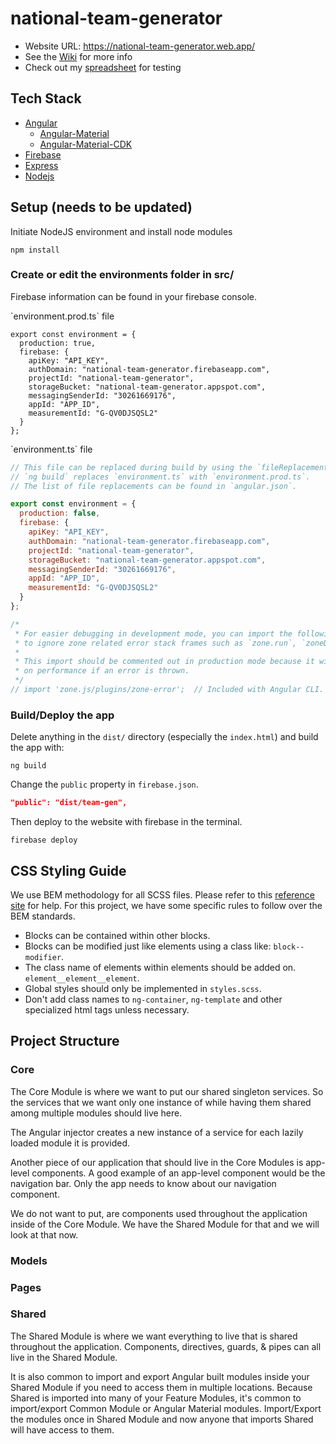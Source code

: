 # national-team-generator

* Website URL: https://national-team-generator.web.app/
* See the [Wiki](https://github.com/maxkarnold/national-team-generator/wiki) for more info
* Check out my [spreadsheet](https://docs.google.com/spreadsheets/d/1iUR0P_v-qPOfyR1cX4iYIAwLiMCHIRPgRx9xRRmNdwc/edit?usp=sharing) for testing

## Tech Stack
* [Angular](https://angular.io/)
  * [Angular-Material](https://material.angular.io/)
  * [Angular-Material-CDK](https://material.angular.io/cdk/categories)
* [Firebase](https://firebase.google.com/docs)
* [Express](https://expressjs.com/)
* [Nodejs](https://nodejs.org/en/)

## Setup (needs to be updated)
Initiate NodeJS environment and install node modules
<br>
```
npm install
```
### Create or edit the environments folder in src/
<p>Firebase information can be found in your firebase console.</p>
<p>`environment.prod.ts` file</p>

```
export const environment = {
  production: true,
  firebase: {
    apiKey: "API_KEY",
    authDomain: "national-team-generator.firebaseapp.com",
    projectId: "national-team-generator",
    storageBucket: "national-team-generator.appspot.com",
    messagingSenderId: "30261669176",
    appId: "APP_ID",
    measurementId: "G-QV0DJSQSL2"
  }
};
```

<p>`environment.ts` file</p>

```javascript
// This file can be replaced during build by using the `fileReplacements` array.
// `ng build` replaces `environment.ts` with `environment.prod.ts`.
// The list of file replacements can be found in `angular.json`.

export const environment = {
  production: false,
  firebase: {
    apiKey: "API_KEY",
    authDomain: "national-team-generator.firebaseapp.com",
    projectId: "national-team-generator",
    storageBucket: "national-team-generator.appspot.com",
    messagingSenderId: "30261669176",
    appId: "APP_ID",
    measurementId: "G-QV0DJSQSL2"
  }
};

/*
 * For easier debugging in development mode, you can import the following file
 * to ignore zone related error stack frames such as `zone.run`, `zoneDelegate.invokeTask`.
 *
 * This import should be commented out in production mode because it will have a negative impact
 * on performance if an error is thrown.
 */
// import 'zone.js/plugins/zone-error';  // Included with Angular CLI.

```

<!-- ### Create the secrets folder src/
<p>Go to your Firebase Console -> Project Settings -> Service Accounts -> Click "Generate new private key" -> Click "Generate key" -> Rename the new file `ServiceAccountKey.json`.</p>
<p>You should add that file to this folder and it should look something like this:</p>

```json
{
  "type": "service_account",
  "project_id": "national-team-generator",
  "private_key_id": "PRIVATE_KEY_ID",
  "private_key": "PRIVATE_KEY",
  "client_email": "CLIENT_EMAIL",
  "client_id": "CLIENT_ID",
  "auth_uri": "https://accounts.google.com/o/oauth2/auth",
  "token_uri": "https://oauth2.googleapis.com/token",
  "auth_provider_x509_cert_url": "https://www.googleapis.com/oauth2/v1/certs",
  "client_x509_cert_url": "CLIENT_X509_CERT_URL"
}
``` -->

### Build/Deploy the app
Delete anything in the `dist/` directory (especially the `index.html`) and build the app with:

```
ng build
```

Change the `public` property in `firebase.json`.


```json
"public": "dist/team-gen",
```

Then deploy to the website with firebase in the terminal.

```
firebase deploy
```

## CSS Styling Guide

We use BEM methodology for all SCSS files. Please refer to this [reference site](https://en.bem.info/methodology/key-concepts/) for help. For this project, we have some specific rules to follow over the BEM standards.

* Blocks can be contained within other blocks.
* Blocks can be modified just like elements using a class like: `block--modifier`.
* The class name of elements within elements should be added on. `element__element__element`.
* Global styles should only be implemented in `styles.scss`.
* Don't add class names to `ng-container`, `ng-template` and other specialized html tags unless necessary.

## Project Structure

### Core
The Core Module is where we want to put our shared singleton services. So the services that we want only one instance of while having them shared among multiple modules should live here.

The Angular injector creates a new instance of a service for each lazily loaded module it is provided.

Another piece of our application that should live in the Core Modules is app-level components. A good example of an app-level component would be the navigation bar. Only the app needs to know about our navigation component.

We do not want to put, are components used throughout the application inside of the Core Module. We have the Shared Module for that and we will look at that now.
### Models

### Pages

### Shared
The Shared Module is where we want everything to live that is shared throughout the application. Components, directives, guards, & pipes can all live in the Shared Module.

It is also common to import and export Angular built modules inside your Shared Module if you need to access them in multiple locations. Because Shared is imported into many of your Feature Modules, it's common to import/export Common Module or Angular Material modules. Import/Export the modules once in Shared Module and now anyone that imports Shared will have access to them.
